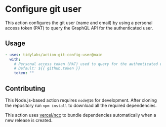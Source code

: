 # Configure git user

This action configures the git user (name and email) by using a personal access
token (PAT) to query the GraphQL API for the authenticated user.

## Usage

```yaml
- uses: tidylabs/action-git-config-user@main
  with:
    # Personal access token (PAT) used to query for the authenticated user.
    # Default: ${{ github.token }}
    token: ""
```

## Contributing

This Node.js-based action requires `node@16` for development. After cloning the
repository run `npm install` to download all the required dependencies.

This action uses [vercel/ncc](https://github.com/vercel/ncc) to bundle
dependencies automatically when a new release is created.

